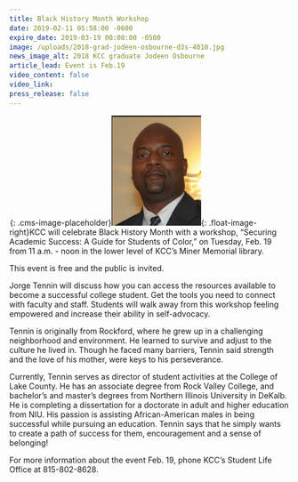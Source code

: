 ```yaml
---
title: Black History Month Workshop
date: 2019-02-11 05:58:00 -0600
expire_date: 2019-03-19 00:00:00 -0500
image: /uploads/2018-grad-jodeen-osbourne-d3s-4010.jpg
news_image_alt: 2018 KCC graduate Jodeen Osbourne
article_lead: Event is Feb.19
video_content: false
video_link:
press_release: false
---
```


![](data:image/png;base64,iVBORw0KGgoAAAANSUhEUgAAAAEAAAABCAYAAAAfFcSJAAAADUlEQVQYV2P4////fwAJ+wP9BUNFygAAAABJRU5ErkJggg==){: .cms-image-placeholder}![](/uploads/conference-picture.PNG){: .float-image-right}KCC will celebrate Black History Month with a workshop, “Securing Academic Success: A Guide for Students of Color,” on Tuesday, Feb. 19 from 11 a.m. - noon in the lower level of KCC’s Miner Memorial library.

This event is free and the public is invited.

Jorge Tennin will discuss how you can access the resources available to become a successful college student. Get the tools you need to connect with faculty and staff. Students will walk away from this workshop feeling empowered and increase their ability in self-advocacy.

Tennin is originally from Rockford, where he grew up in a challenging neighborhood and environment. He learned to survive and adjust to the culture he lived in. Though he faced many barriers, Tennin said strength and the love of his mother, were keys to his perseverance.

Currently, Tennin serves as director of student activities at the College of Lake County. He has an associate degree from Rock Valley College, and bachelor’s and master’s degrees from Northern Illinois University in DeKalb. He is completing a dissertation for a doctorate in adult and higher education from NIU. His passion is assisting African-American males in being successful while pursuing an education. Tennin says that he simply wants to create a path of success for them, encouragement and a sense of belonging!

For more information about the event Feb. 19, phone KCC’s Student Life Office at 815-802-8628.